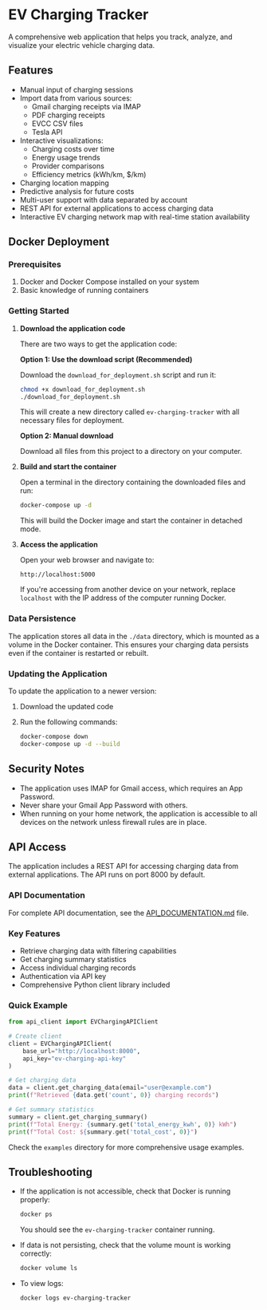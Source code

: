 # EV Charging Tracker

A comprehensive web application that helps you track, analyze, and visualize your electric vehicle charging data.

## Features

- Manual input of charging sessions
- Import data from various sources:
  - Gmail charging receipts via IMAP
  - PDF charging receipts
  - EVCC CSV files
  - Tesla API
- Interactive visualizations:
  - Charging costs over time
  - Energy usage trends
  - Provider comparisons
  - Efficiency metrics (kWh/km, $/km)
- Charging location mapping
- Predictive analysis for future costs
- Multi-user support with data separated by account
- REST API for external applications to access charging data
- Interactive EV charging network map with real-time station availability

## Docker Deployment

### Prerequisites

1. Docker and Docker Compose installed on your system
2. Basic knowledge of running containers

### Getting Started

1. **Download the application code**

   There are two ways to get the application code:

   **Option 1: Use the download script (Recommended)**
   
   Download the `download_for_deployment.sh` script and run it:

   ```bash
   chmod +x download_for_deployment.sh
   ./download_for_deployment.sh
   ```

   This will create a new directory called `ev-charging-tracker` with all necessary files for deployment.

   **Option 2: Manual download**
   
   Download all files from this project to a directory on your computer.

2. **Build and start the container**

   Open a terminal in the directory containing the downloaded files and run:

   ```bash
   docker-compose up -d
   ```

   This will build the Docker image and start the container in detached mode.

3. **Access the application**

   Open your web browser and navigate to:

   ```
   http://localhost:5000
   ```

   If you're accessing from another device on your network, replace `localhost` with the IP address of the computer running Docker.

### Data Persistence

The application stores all data in the `./data` directory, which is mounted as a volume in the Docker container. This ensures your charging data persists even if the container is restarted or rebuilt.

### Updating the Application

To update the application to a newer version:

1. Download the updated code
2. Run the following commands:

   ```bash
   docker-compose down
   docker-compose up -d --build
   ```

## Security Notes

- The application uses IMAP for Gmail access, which requires an App Password.
- Never share your Gmail App Password with others.
- When running on your home network, the application is accessible to all devices on the network unless firewall rules are in place.

## API Access

The application includes a REST API for accessing charging data from external applications. The API runs on port 8000 by default.

### API Documentation

For complete API documentation, see the [API_DOCUMENTATION.md](API_DOCUMENTATION.md) file.

### Key Features

- Retrieve charging data with filtering capabilities
- Get charging summary statistics
- Access individual charging records
- Authentication via API key
- Comprehensive Python client library included

### Quick Example

```python
from api_client import EVChargingAPIClient

# Create client
client = EVChargingAPIClient(
    base_url="http://localhost:8000",
    api_key="ev-charging-api-key"
)

# Get charging data
data = client.get_charging_data(email="user@example.com")
print(f"Retrieved {data.get('count', 0)} charging records")

# Get summary statistics
summary = client.get_charging_summary()
print(f"Total Energy: {summary.get('total_energy_kwh', 0)} kWh")
print(f"Total Cost: ${summary.get('total_cost', 0)}")
```

Check the `examples` directory for more comprehensive usage examples.

## Troubleshooting

- If the application is not accessible, check that Docker is running properly:
  ```bash
  docker ps
  ```
  You should see the `ev-charging-tracker` container running.

- If data is not persisting, check that the volume mount is working correctly:
  ```bash
  docker volume ls
  ```

- To view logs:
  ```bash
  docker logs ev-charging-tracker
  ```
